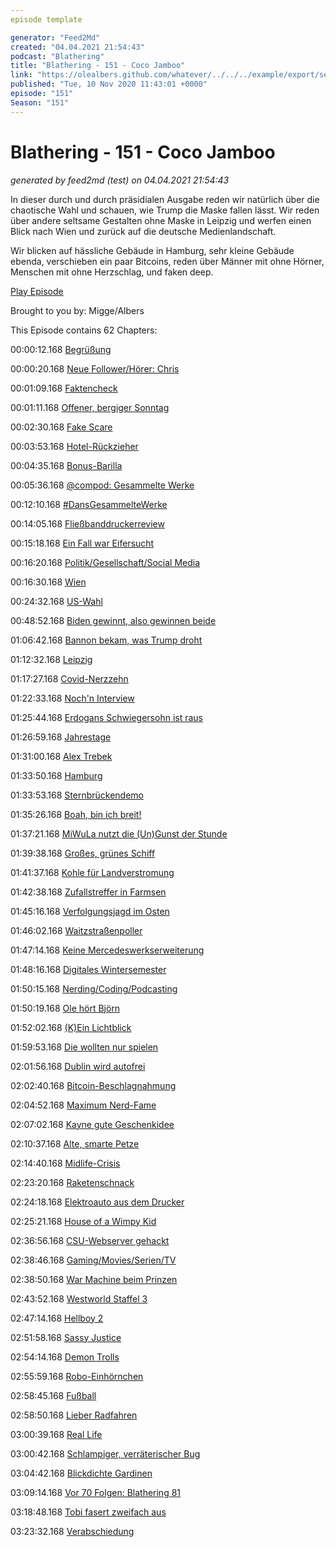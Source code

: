 ```yaml
---
episode template

generator: "Feed2Md"
created: "04.04.2021 21:54:43"
podcast: "Blathering"
title: "Blathering - 151 - Coco Jamboo"
link: "https://olealbers.github.com/whatever/../../../example/export/seasons/5/2020/11/Blathering - 151 - Coco Jamboo.md"
published: "Tue, 10 Nov 2020 11:43:01 +0000"
episode: "151"
Season: "151"
---
```


# Blathering - 151 - Coco Jamboo
_generated by feed2md (test) on 04.04.2021 21:54:43_

In dieser durch und durch präsidialen Ausgabe reden wir natürlich über die chaotische Wahl und schauen, wie Trump die Maske fallen lässt. Wir reden über andere seltsame Gestalten ohne Maske in Leipzig und werfen einen Blick nach Wien und zurück auf die deutsche Medienlandschaft.

Wir blicken auf hässliche Gebäude in Hamburg, sehr kleine Gebäude ebenda, verschieben ein paar Bitcoins, reden über Männer mit ohne Hörner, Menschen mit ohne Herzschlag, und faken deep.

[Play Episode](https://www.blathering.de/podlove/file/1383/s/feed/c/mp3/blathering_151.mp3)

Brought to you by: Migge/Albers

This Episode contains 62 Chapters:


00:00:12.168 [Begrüßung]()

00:00:20.168 [Neue Follower/Hörer: Chris](https://twitter.com/Bovafutura)

00:01:09.168 [Faktencheck]()

00:01:11.168 [Offener, bergiger Sonntag](https://www.ndr.de/fernsehen/sendungen/hamburg_journal/Trotz-Corona-Verkaufsoffener-Sonntag-in-Bergedorf,hamj102240.html)

00:02:30.168 [Fake Scare](https://twitter.com/SH_Polizei/status/1321379888184647681)

00:03:53.168 [Hotel-Rückzieher](https://www.mdr.de/sachsen/leipzig/leipzig-leipzig-land/corona-hotel-uebernachtung-querdenken-demo-100.html)

00:04:35.168 [Bonus-Barilla](https://www.stern.de/genuss/essen/barilla--so-wurde-der-nudelhersteller-das-homophobe-image-los-8778306.html)

00:05:36.168 [@compod: Gesammelte Werke](https://twitter.com/search?q=(from%3Acompod)%20(%40blathering_pod)%20until%3A2020-11-10%20since%3A2020-11-03&src=typed_query&f=live)

00:12:10.168 [#DansGesammelteWerke](https://twitter.com/search?q=(from%3Aevildanwallace)%20(%40blathering_pod)%20until%3A2020-11-10%20since%3A2020-11-03&src=typed_query&f=live)

00:14:05.168 [Fließbanddruckerreview](https://www.youtube.com/watch?v=T7pg-k28_RQ)

00:15:18.168 [Ein Fall war Eifersucht](https://twitter.com/derStandardat/status/1325171786305187841)

00:16:20.168 [Politik/Gesellschaft/Social Media]()

00:16:30.168 [Wien](https://logbuch-netzpolitik.de/lnp367-ich-hoere-den-klang-des-regens-im-ueberfluss?t=36%3A52)

00:24:32.168 [US-Wahl](https://lagedernation.org/2020/11/06/ldn213-us-wahlen-corona-update-terror-in-wien-und-frankreich-programmhinweis/?t=02%3A24)

00:48:52.168 [Biden gewinnt, also gewinnen beide](https://www.watson.de/international/usa/389370381-four-seasons-warum-trumps-anwalt-giuliani-auf-dem-parkplatz-einer-gaertnerei-sprach)

01:06:42.168 [Bannon bekam, was Trump droht](https://www.spiegel.de/netzwelt/web/twitter-loescht-konto-von-steve-bannon-a-be138e50-39ec-4930-9ac3-903495b24a2f)

01:12:32.168 [Leipzig](https://taz.de/Coronaskeptiker-in-Leipzig/!5726813/)

01:17:27.168 [Covid-Nerzzehn](https://twitter.com/schaarserella/status/1325212074822103040)

01:22:33.168 [Noch'n Interview](https://twitter.com/hwieduwilt/status/1325460043454705666)

01:25:44.168 [Erdogans Schwiegersohn ist raus](https://taz.de/Absturz-der-tuerkischen-Lira/!5724004/)

01:26:59.168 [Jahrestage](https://de.wikipedia.org/wiki/Tupamaros_West-Berlin)

01:31:00.168 [Alex Trebek](https://de.wikipedia.org/wiki/Alex_Trebek)

01:33:50.168 [Hamburg]()

01:33:53.168 [Sternbrückendemo](https://twitter.com/mopo/status/1325188809852555266)

01:35:26.168 [Boah, bin ich breit!](https://twitter.com/Cyrus_McDugan/status/1324267070457024514)

01:37:21.168 [MiWuLa nutzt die (Un)Gunst der Stunde](https://www.youtube.com/watch?v=YlEwWYn9GmU)

01:39:38.168 [Großes, grünes Schiff](https://www.ndr.de/nachrichten/hamburg/Groesster-mit-Fluessiggas-betriebener-Frachter-in-Hamburg,schiff1330.html)

01:41:37.168 [Kohle für Landverstromung](https://hamburg1.de/nachrichten/46801/Hamburg_baut_Landstromversorgung_aus.html)

01:42:38.168 [Zufallstreffer in Farmsen](https://www.presseportal.de/blaulicht/pm/6337/4756634)

01:45:16.168 [Verfolgungsjagd im Osten](https://www.ndr.de/fernsehen/sendungen/hamburg_journal/Verfolgungsjagd-im-Osten-Hamburgs,hamj102182.html)

01:46:02.168 [Waitzstraßenpoller](https://www.ndr.de/fernsehen/sendungen/hamburg_journal/Waitzstrasse-bekommt-massive-Poller-gegen-Schaufensterunfaelle,hamj102168.html)

01:47:14.168 [Keine Mercedeswerkserweiterung](https://www.ndr.de/fernsehen/sendungen/hamburg_journal/Mercedes-Benz-legt-Plaene-fuer-Werkserweiterung-auf-Eis,hamj102180.html)

01:48:16.168 [Digitales Wintersemester](https://hamburg1.de/nachrichten/46753/Wintersemester_nun_doch_digital.html)

01:50:15.168 [Nerding/Coding/Podcasting]()

01:50:19.168 [Ole hört Björn](https://twitter.com/HobbyQS/status/1323209935816196097)

01:52:02.168 [(K)Ein Lichtblick](https://twitter.com/stammtischphilo/status/1323969703715495936)

01:59:53.168 [Die wollten nur spielen](https://www.zdnet.de/88389373/spielzeughersteller-mattel-meldet-ransomware-angriff/)

02:01:56.168 [Dublin wird autofrei](https://twitter.com/DavidZipper/status/1323358245348659207)

02:02:40.168 [Bitcoin-Beschlagnahmung](https://www.vice.com/en/article/akdgz8/us-feds-seize-1-billion-in-bitcoin-from-wallet-linked-to-silk-road)

02:04:52.168 [Maximum Nerd-Fame](https://twitter.com/stammtischphilo/status/1324864825655242752)

02:07:02.168 [Kayne gute Geschenkidee](https://www.theguardian.com/lifeandstyle/2020/oct/30/robert-kardashian-resurrected-as-a-hologram-for-kim-kardashian-wests-birthday)

02:10:37.168 [Alte, smarte Petze](https://twitter.com/stammtischphilo/status/1325540462367830017)

02:14:40.168 [Midlife-Crisis](https://twitter.com/tmigge/status/1325078559703117824)

02:23:20.168 [Raketenschnack](https://twitter.com/stammtischphilo/status/1325710324973105152)

02:24:18.168 [Elektroauto aus dem Drucker](https://www.golem.de/news/elektrofahrzeug-3d-gedrucktes-e-auto-faehrt-wirklich-2011-151878.html)

02:25:21.168 [House of a Wimpy Kid](https://twitter.com/tmigge/status/1325530069306138629)

02:36:56.168 [CSU-Webserver gehackt](https://www.golem.de/news/sicherheitsluecke-800-zugangsdaten-waren-auf-csu-webserver-auslesbar-2011-151922.html)

02:38:46.168 [Gaming/Movies/Serien/TV]()

02:38:50.168 [War Machine beim Prinzen](https://de.wikipedia.org/wiki/Don_Cheadle)

02:43:52.168 [Westworld Staffel 3](https://en.wikipedia.org/wiki/Westworld_(season_3))

02:47:14.168 [Hellboy 2](https://de.wikipedia.org/wiki/Hellboy_%E2%80%93_Die_goldene_Armee)

02:51:58.168 [Sassy Justice](https://www.golem.de/news/sassy-justice-south-park-macher-produzieren-comedy-serie-mit-deep-fakes-2011-151887.html)

02:54:14.168 [Demon Trolls](https://twitter.com/stammtischphilo/status/1325137016833519616)

02:55:59.168 [Robo-Einhörnchen](https://twitter.com/stammtischphilo/status/1324775502117220354)

02:58:45.168 [Fußball]()

02:58:50.168 [Lieber Radfahren](https://www.fcstpauli.com/matches/2020-2021-7-fc-st-pauli-vs-karlsruher-sc/)

03:00:39.168 [Real Life]()

03:00:42.168 [Schlampiger, verräterischer Bug](https://twitter.com/stammtischphilo/status/1324607525203922946)

03:04:42.168 [Blickdichte Gardinen](https://twitter.com/stammtischphilo/status/1323579171700903937)

03:09:14.168 [Vor 70 Folgen: Blathering 81](https://www.blathering.de/2019/07/blathering-081-tu-mal-lieber-die-moehrchen/)

03:18:48.168 [Tobi fasert zweifach aus]()

03:23:32.168 [Verabschiedung]()


